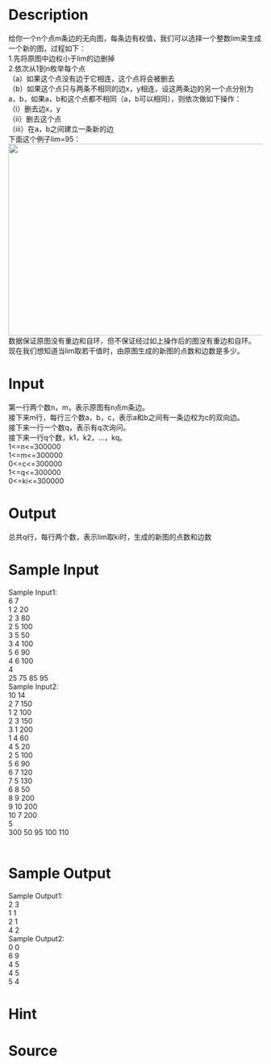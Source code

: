 
# Description

<div class="content"><div>给你一个n个点m条边的无向图，每条边有权值，我们可以选择一个整数lim来生成一个新的图，过程如下： </div>
<div>1.先将原图中边权小于lim的边删掉 </div>
<div>2.依次从1到n枚举每个点 </div>
<div>（a）如果这个点没有边于它相连，这个点将会被删去 </div>
<div>（b）如果这个点只与两条不相同的边x，y相连，设这两条边的另一个点分别为a，b，如果a，b和这个点都不相同（a，b可以相同），则依次做如下操作： </div>
<div>（i）删去边x，y </div>
<div>（ii）删去这个点 </div>
<div>（iii）在a，b之间建立一条新的边 </div>
<div>下面这个例子lim=95： </div>
<div><img src="/source/bzoj/4452/img/aHR0cHM6Ly9seWRzeS5jb20vSnVkZ2VPbmxpbmUvdXBsb2FkLzIwMTYwMy9hYSgyKS5wbmc=.png" width="856" height="380" alt=""/></div>
<div></div>
<div>数据保证原图没有重边和自环，但不保证经过如上操作后的图没有重边和自环。 </div>
<div>现在我们想知道当lim取若干值时，由原图生成的新图的点数和边数是多少。 </div>
<div></div>
<div></div>
<p></p></div>

# Input

<div class="content"><div>
<div>第一行两个数n，m，表示原图有n点m条边。 </div>
<div>接下来m行，每行三个数a，b，c，表示a和b之间有一条边权为c的双向边。 </div>
<div>接下来一行一个数q，表示有q次询问。 </div>
<div>接下来一行q个数，k1，k2，...，kq。 </div>
<div>1&lt;=n&lt;=300000 </div>
<div>1&lt;=m&lt;=300000 </div>
<div>0&lt;=c&lt;=300000 </div>
<div>1&lt;=q&lt;=300000 </div>
<div>0&lt;=ki&lt;=300000 </div>
</div>
<div></div>
<p></p></div>

# Output

<div class="content"><div>总共q行，每行两个数，表示lim取ki时，生成的新图的点数和边数 </div>
<div></div>
<p></p></div>

# Sample Input

<div class="content"><span class="sampledata">Sample Input1: <br/>
6 7 <br/>
1 2 20 <br/>
2 3 80 <br/>
2 5 100 <br/>
3 5 50 <br/>
3 4 100 <br/>
5 6 90 <br/>
4 6 100 <br/>
4 <br/>
25 75 85 95 <br/>
Sample Input2: <br/>
10 14 <br/>
2 7 150 <br/>
1 2 100 <br/>
2 3 150 <br/>
3 1 200 <br/>
1 4 60 <br/>
4 5 20 <br/>
2 5 100 <br/>
5 6 90 <br/>
6 7 120 <br/>
7 5 130 <br/>
6 8 50 <br/>
8 9 200 <br/>
9 10 200 <br/>
10 7 200 <br/>
5 <br/>
300 50 95 100 110 <br/>
<br/>
</span></div>

# Sample Output

<div class="content"><span class="sampledata">Sample Output1: <br/>
2 3 <br/>
1 1 <br/>
2 1 <br/>
4 2 <br/>
Sample Output2: <br/>
0 0 <br/>
6 9 <br/>
4 5 <br/>
4 5 <br/>
5 4 <br/>
</span></div>

# Hint

<div class="content"><p></p></div>

# Source

<div class="content"><p><a href="problemset.php?search="></a></p></div>

